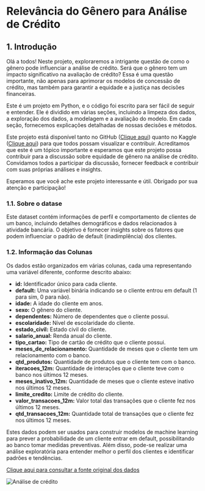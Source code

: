 # Relevância do Gênero para Análise de Crédito

## 1. Introdução
Olá a todos! Neste projeto, exploraremos a intrigante questão de como o gênero pode influenciar a análise de crédito. Será que o gênero tem um impacto significativo na avaliação de crédito? Essa é uma questão importante, não apenas para aprimorar os modelos de concessão de crédito, mas também para garantir a equidade e a justiça nas decisões financeiras.

Este é um projeto em Python, e o código foi escrito para ser fácil de seguir e entender. Ele é dividido em várias seções, incluindo a limpeza dos dados, a exploração dos dados, a modelagem e a avaliação do modelo. Em cada seção, fornecemos explicações detalhadas de nossas decisões e métodos.

Este projeto está disponível tanto no GitHub ([Clique aqui](https://github.com/seblutzer/genero_para_analise_credito_pessoal.git)) quanto no Kaggle ([Clique aqui](https://www.kaggle.com/code/srgiolutzer/relev-ncia-do-g-nero-para-an-lise-de-cr-dito/edit)) para que todos possam visualizar e contribuir. Acreditamos que este é um tópico importante e esperamos que este projeto possa contribuir para a discussão sobre equidade de gênero na análise de crédito. Convidamos todos a participar da discussão, fornecer feedback e contribuir com suas próprias análises e insights.

Esperamos que você ache este projeto interessante e útil. Obrigado por sua atenção e participação!

### 1.1. Sobre o datase
Este dataset contém informações de perfil e comportamento de clientes de um banco, incluindo detalhes demográficos e dados relacionados à atividade bancária. O objetivo é fornecer insights sobre os fatores que podem influenciar o padrão de default (inadimplência) dos clientes.

### 1.2. Informação das Colunas

Os dados estão organizados em várias colunas, cada uma representando uma variável diferente, conforme descrito abaixo:

* **id:** Identificador único para cada cliente.
* **default:** Uma variável binária indicando se o cliente entrou em default (1 para sim, 0 para não).
* **idade:** A idade do cliente em anos.
* **sexo:** O gênero do cliente.
* **dependentes:** Número de dependentes que o cliente possui.
* **escolaridade:** Nível de escolaridade do cliente.
* **estado_civil:** Estado civil do cliente.
* **salario_anual:** Renda anual do cliente.
* **tipo_cartao:** Tipo de cartão de crédito que o cliente possui.
* **meses_de_relacionamento:** Quantidade de meses que o cliente tem um relacionamento com o banco.
* **qtd_produtos:** Quantidade de produtos que o cliente tem com o banco.
* **iteracoes_12m:** Quantidade de interações que o cliente teve com o banco nos últimos 12 meses.
* **meses_inativo_12m:** Quantidade de meses que o cliente esteve inativo nos últimos 12 meses.
* **limite_credito:** Limite de crédito do cliente.
* **valor_transacoes_12m:** Valor total das transações que o cliente fez nos últimos 12 meses.
* **qtd_transacoes_12m:** Quantidade total de transações que o cliente fez nos últimos 12 meses.

Estes dados podem ser usados para construir modelos de machine learning para prever a probabilidade de um cliente entrar em default, possibilitando ao banco tomar medidas preventivas. Além disso, pode-se realizar uma análise exploratória para entender melhor o perfil dos clientes e identificar padrões e tendências.

[Clique aqui para consultar a fonte original dos dados](http://github.com/andre-marcos-perez/ebac-course-utils/tree/main/dataset)

![Análise de crédito](https://github.com/seblutzer/genero_para_analise_credito_pessoal/assets/114627479/189bd47b-8bd6-44b4-9704-f0eb1b2c6067)
